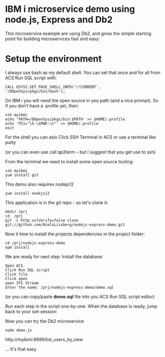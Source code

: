 # IBM i microservice demo using node.js, Express and Db2
This microservice example are using Db2, and gives the simple starting point for building microservices fast and easy:

# Setup the environment

I always use bash as my default shell. You can set that once and for all from ACS Run SQL script with: 
```
CALL QSYS2.SET_PASE_SHELL_INFO('\*CURRENT', '/QOpenSys/pkgs/bin/bash');   
```

On IBM i you will need the open source in you path (and a nice prompt). So if you don't have a .profile yet, then:
```
ssh myibmi
echo 'PATH=/QOpenSys/pkgs/bin:$PATH' >> $HOME/.profile
echo 'PS1="\h-\$PWD:\n"' >> $HOME/.profile
exit 
```

For the shell you can aslo Click SSH Terminal in ACS or use a terminal like putty 

(or you can even use call qp2term – but I suggest that you get use to ssh)

From the terminal we need to install some open source tooling:

```
ssh myibmi
yum install git
```

This demo also requires nodejs12
```
yum install nodejs12
```
This application is in the git repo - so let's clone it:
```
mkdir /prj
cd  /prj
git -c http.sslVerify=false clone git://github.com/NielsLiisberg/nodejs-express-demo.git
```
Now it time to install the projects dependencies in the project folder:

```
cd /prj/nodejs-express-demo
npm install
```

We are ready for next step: Install  the database:

```
Open ACS
Click Run SQL script
Click file
Click open 
open IFS Stream
Enter the name: /prj/nodejs-express-demo/demo.sql
```

(or you can copy/paste  **demo.sql** file into you ACS Run SQL script editor)

Run each step in the script one-by-one. When the database is ready, jump back to your ssh session:

Now you can try the Db2 microservice 
```
node demo.js
```
http://myibmi:8899/list_users_by_view

... It's that easy
